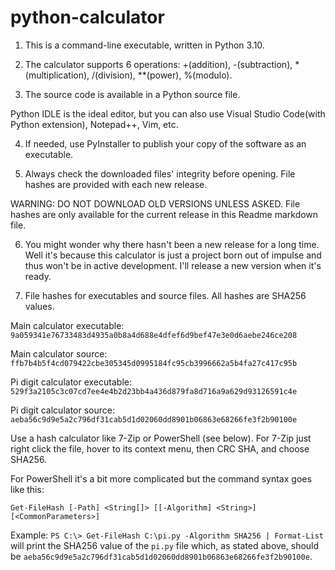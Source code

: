 # python-calculator

1. This is a command-line executable, written in Python 3.10.

2. The calculator supports 6 operations: +(addition), -(subtraction), *(multiplication), /(division), **(power), %(modulo).

3. The source code is available in a Python source file.

Python IDLE is the ideal editor, but you can also use Visual Studio Code(with Python extension), Notepad++, Vim, etc.

4. If needed, use PyInstaller to publish your copy of the software as an executable.

5. Always check the downloaded files' integrity before opening. File hashes are provided with each new release.

WARNING: DO NOT DOWNLOAD OLD VERSIONS UNLESS ASKED. File hashes are only available for the current release in this Readme markdown file.

6. You might wonder why there hasn't been a new release for a long time. Well it's because this calculator is just a project born out of impulse and thus won't be in active development. I'll release a new version when it's ready.

7. File hashes for executables and source files. All hashes are SHA256 values.

Main calculator executable: `9a059341e76733483d4935a0b8a4d688e4dfef6d9bef47e3e0d6aebe246ce208`

Main calculator source: `ffb7b4b5f4cd079422cbe305345d0995184fc95cb3996662a5b4fa27c417c95b`

Pi digit calculator executable: `529f3a2105c3c07cd7ee4e4b2d23bb4a436d879fa8d716a9a629d93126591c4e`

Pi digit calculator source: `aeba56c9d9e5a2c796df31cab5d1d02060dd8901b06863e68266fe3f2b90100e`

Use a hash calculator like 7-Zip or PowerShell (see below). For 7-Zip just right click the file, hover to its context menu, then CRC SHA, and choose SHA256.

For PowerShell it's a bit more complicated but the command syntax goes like this:

`Get-FileHash [-Path] <String[]> [[-Algorithm] <String>] [<CommonParameters>]`

Example: `PS C:\> Get-FileHash C:\pi.py -Algorithm SHA256 | Format-List` will print the SHA256 value of the `pi.py` file which, as stated above, should be `aeba56c9d9e5a2c796df31cab5d1d02060dd8901b06863e68266fe3f2b90100e`.

